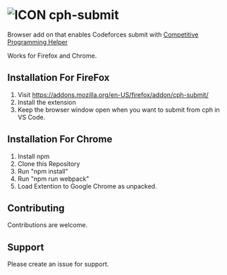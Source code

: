 # ![ICON](icon-48.png) cph-submit

Browser add on that enables Codeforces submit with [Competitive Programming Helper](https://github.com/agrawal-d/cph)

Works for Firefox and Chrome.

## Installation For FireFox

1. Visit https://addons.mozilla.org/en-US/firefox/addon/cph-submit/
1. Install the extension
1. Keep the browser window open when you want to submit from cph in VS Code.

## Installation For Chrome

1. Install npm
1. Clone this Repository
1. Run "npm install"
1. Run "npm run webpack"
1. Load Extention to Google Chrome as unpacked.


## Contributing

Contributions are welcome.

## Support

Please create an issue for support.
